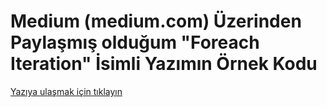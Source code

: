 # Medium (medium.com) Üzerinden Paylaşmış olduğum "Foreach Iteration" İsimli Yazımın Örnek Kodu

[Yazıya ulaşmak için tıklayın](https://medium.com/@metinalniacik/foreach-iteration-20379052343e)
